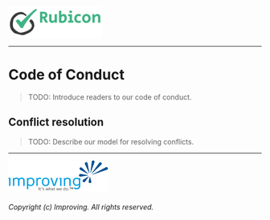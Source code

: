 <!--
Copyright (c) Improving. Licensed under the MIT License. See LICENSE.txt in the project root for license information.
-->

![Rubicon](bpc-rubicon-logo.png)
- - -

# Code of Conduct

> TODO: Introduce readers to our code of conduct.

## Conflict resolution

> TODO: Describe our model for resolving conflicts.

- - -
[![Improving](improving-logo.png)](https://www.improving.com)

###### Copyright (c) Improving. All rights reserved.